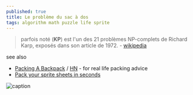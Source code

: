 ```yaml
---
published: true
title: Le problème du sac à dos
tags: algorithm math puzzle life sprite
---
```

> parfois noté (**KP**) est l'un des 21 problèmes NP-complets de Richard Karp, exposés dans son article de 1972. - [wikipedia](https://fr.wikipedia.org/wiki/Probl%C3%A8me_du_sac_%C3%A0_dos)

see also
- [Packing A Backpack](https://info.deuter.com/blog/packing-a-backpack) / [HN](https://news.ycombinator.com/item?id=32950268) - for real life packing advice
- [Pack your sprite sheets in seconds](https://www.codeandweb.com/texturepacker)

![caption](https://upload.wikimedia.org/wikipedia/commons/thumb/f/fd/Knapsack.svg/440px-Knapsack.svg.png)
